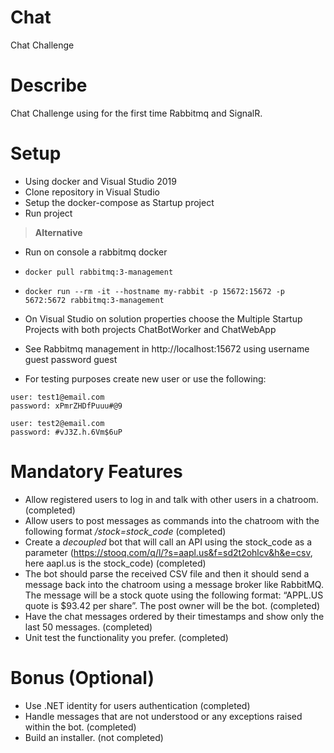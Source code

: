 # Chat
Chat Challenge

# Describe
Chat Challenge using for the first time Rabbitmq and SignalR. 

# Setup
* Using docker and Visual Studio 2019
* Clone repository in Visual Studio
* Setup the docker-compose as Startup project
* Run project


> **Alternative**
* Run on console a rabbitmq docker
* ```docker pull rabbitmq:3-management```
* ```docker run --rm -it --hostname my-rabbit -p 15672:15672 -p 5672:5672 rabbitmq:3-management```
* On Visual Studio on solution properties choose the Multiple Startup Projects with both projects ChatBotWorker and ChatWebApp


* See Rabbitmq management in http://localhost:15672 using username guest password guest

* For testing purposes create new user or use the following:
```
user: test1@email.com
password: xPmrZHDfPuuu#@9

user: test2@email.com
password: #vJ3Z.h.6Vm$6uP
```

# Mandatory Features
* Allow registered users to log in and talk with other users in a chatroom. (completed)
* Allow users to post messages as commands into the chatroom with the following format */stock=stock_code* (completed)
* Create a *decoupled* bot that will call an API using the stock_code as a parameter (https://stooq.com/q/l/?s=aapl.us&f=sd2t2ohlcv&h&e=csv, here aapl.us is the stock_code) (completed)
* The bot should parse the received CSV file and then it should send a message back into the chatroom using a message broker like RabbitMQ. The message will be a stock quote using the following format: “APPL.US quote is $93.42 per share”. The post owner will be the bot. (completed)
* Have the chat messages ordered by their timestamps and show only the last 50 messages. (completed)
* Unit test the functionality you prefer. (completed)

# Bonus (Optional)
* Use .NET identity for users authentication (completed)
* Handle messages that are not understood or any exceptions raised within the bot. (completed)
* Build an installer. (not completed)


